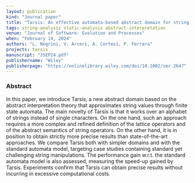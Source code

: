 ```yaml
---
layout: publication
kind: "Journal paper"
title: "Tarsis: An effective automata-based abstract domain for string analysis"
tags: string-analysis static-analysis abstract-interpretation
venue: "Journal of Software: Evolution and Processes"
when: "February 14, 2024"
authors: "L. Negrini, V. Arceri, A. Cortesi, P. Ferrara"
projects: tarsis
manuscript: "JSEP24.pdf"
publishername: "Wiley"
publisherpage: "https://onlinelibrary.wiley.com/doi/10.1002/smr.2647"
---
```


### Abstract

In this paper, we introduce Tarsis, a new abstract domain based on the abstract interpretation theory that approximates string values through finite state automata. The main novelty of Tarsis is that it works over an alphabet of strings instead of single characters. On the one hand, such an approach requires a more complex and refined definition of the lattice operators and of the abstract semantics of string operators. On the other hand, it is in position to obtain strictly more precise results than state-of-the-art approaches. We compare Tarsis both with simpler domains and with the standard automata model, targeting case studies containing standard yet challenging string manipulations. The performance gain w.r.t. the standard automata model is also assessed, measuring the speed-up gained by Tarsis. Experiments confirm that Tarsis can obtain precise results without incurring in excessive computational costs.
